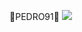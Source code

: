  
🦧PEDRO91🦧
![](https://blogger.googleusercontent.com/img/b/R29vZ2xl/AVvXsEjhD-obkq3u_MtMlBJUkSm_QxRK3rRgFu_YJ66HlteFSmSbX6gH1d8rBOv7Mq-dtMpY8U9zMo9pVRP7yw0bAuOOHSodpbs7_7uSuuES4RsptoMlv1ugKC1H_CKdkgw3tygUkEOYszbCtp8k/s400/jet_slim_gaillard_1954_.jpg)
